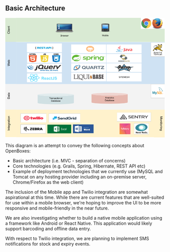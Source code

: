 
## Basic Architecture

![Basic Architecture](../img/technology-soup.png)

This diagram is an attempt to convey the following concepts about OpenBoxes: 

* Basic architecture (i.e. MVC - separation of concerns)  
* Core technologies (e.g. Grails, Spring, Hibernate, REST API etc) 
* Example of deployment technologies that we currently use (MySQL and Tomcat on any hosting 
provider including an on-premise server, Chrome/Firefox as the web client)

The inclusion of the Mobile app and Twilio integration are somewhat aspirational at this time. 
While there are current features that are well-suited for use within a mobile browser, we're 
hoping to improve the UI to be more responsive and mobile-friendly in the near future. 

We are also investigating whether to build a native mobile application using a framework like 
Android or React Native. This application would likely support barcoding and offline data entry.

With respect to Twilio integration, we are planning to implement SMS notifications for stock 
and expiry events.
